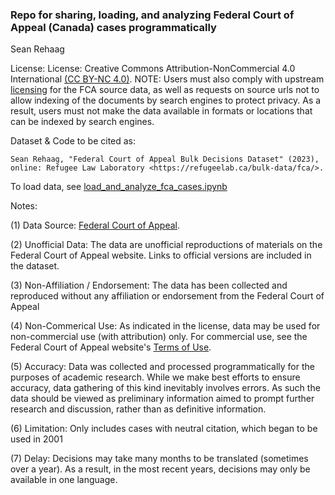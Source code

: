 
### Repo for sharing, loading, and analyzing Federal Court of Appeal (Canada) cases programmatically 

Sean Rehaag

License: License: Creative Commons Attribution-NonCommercial 4.0 International [(CC BY-NC 4.0)](https://creativecommons.org/licenses/by-nc/4.0/). NOTE: Users must also comply with upstream [licensing](https://www.fca-caf.gc.ca/en/pages/important-notices) for the FCA source data, as well as requests on source urls not to allow indexing of the documents by search engines to protect privacy. As a result, users must not make the data available in formats or locations that can be indexed by search engines.

Dataset & Code to be cited as: 

    Sean Rehaag, "Federal Court of Appeal Bulk Decisions Dataset" (2023), online: Refugee Law Laboratory <https://refugeelab.ca/bulk-data/fca/>.

To load data, see [load_and_analyze_fca_cases.ipynb](https://github.com/Refugee-Law-Lab/fca_bulk_data/blob/master/load_and_analyze_fca_cases.ipynb)

Notes:

(1) Data Source: [Federal Court of Appeal](https://www.fca-caf.gc.ca). 

(2) Unofficial Data: The data are unofficial reproductions of materials on the Federal Court of Appeal website. Links to official versions are included in the dataset.

(3) Non-Affiliation / Endorsement: The data has been collected and reproduced without any affiliation or endorsement from the Federal Court of Appeal

(4) Non-Commerical Use: As indicated in the license, data may be used for non-commercial use (with attribution) only. For commercial use, see the Federal Court of Appeal website's [Terms of Use](https://www.fca-caf.gc.ca/en/pages/important-notices).

(5) Accuracy: Data was collected and processed programmatically for the purposes of academic research. While we make best efforts to ensure accuracy, data gathering of this kind inevitably involves errors. As such the data should be viewed as preliminary information aimed to prompt further research and discussion, rather than as definitive information. 

(6) Limitation: Only includes cases with neutral citation, which began to be used in 2001

(7) Delay: Decisions may take many months to be translated (sometimes over a year). As a result, in the most recent years, decisions may only be available in one language.

